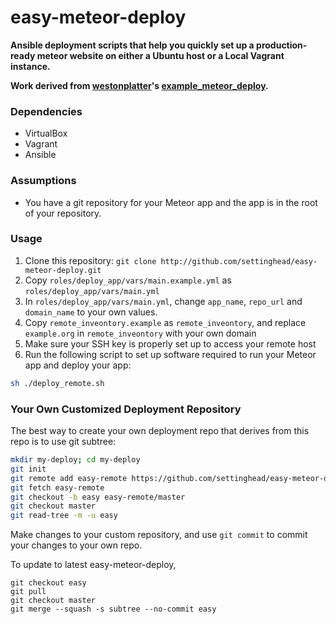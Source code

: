 easy-meteor-deploy
=====================

__Ansible deployment scripts that help you quickly set up a production-ready meteor website on either a Ubuntu host or a Local Vagrant instance.__

__Work derived from [westonplatter](https://github.com/westonplatter/example_meteor_deploy)'s [example_meteor_deploy](https://github.com/westonplatter/example_meteor_deploy).__

### Dependencies
* VirtualBox
* Vagrant
* Ansible

### Assumptions
- You have a git repository for your Meteor app and the app is in the root of your repository.

### Usage

1. Clone this repository: ```git clone http://github.com/settinghead/easy-meteor-deploy.git```
3. Copy ```roles/deploy_app/vars/main.example.yml``` as ```roles/deploy_app/vars/main.yml```
4. In ```roles/deploy_app/vars/main.yml```, change ```app_name```, ```repo_url``` and ```domain_name``` to your own values.
5. Copy ```remote_inveontory.example``` as ```remote_inveontory```, and replace ```example.org``` in ```remote_inveontory``` with your own domain
6. Make sure your SSH key is properly set up to access your remote host
7. Run the following script to set up software required to run your Meteor app and deploy your app:
``` bash
sh ./deploy_remote.sh
```

### Your Own Customized Deployment Repository

The best way to create your own deployment repo that derives from this repo is to use git subtree:

```bash
mkdir my-deploy; cd my-deploy
git init
git remote add easy-remote https://github.com/settinghead/easy-meteor-deploy.git
git fetch easy-remote
git checkout -b easy easy-remote/master
git checkout master
git read-tree -m -u easy
```

Make changes to your custom repository, and use ```git commit``` to commit your changes to your own repo.

To update to latest easy-meteor-deploy,

```
git checkout easy
git pull
git checkout master
git merge --squash -s subtree --no-commit easy
```
